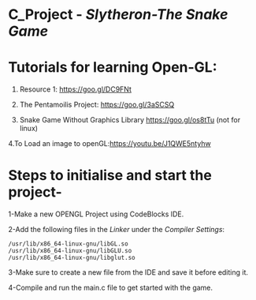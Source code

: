 # C_Project - *Slytheron-The Snake Game*

# Tutorials for learning Open-GL:

1. Resource 1: https://goo.gl/DC9FNt

2. The Pentamoilis Project: https://goo.gl/3aSCSQ

3. Snake Game Without Graphics Library https://goo.gl/os8tTu (not for linux)

 4.To Load an image to openGL:https://youtu.be/J1QWE5ntyhw


# Steps to initialise and start the project-

  1-Make a new OPENGL Project using CodeBlocks IDE.
  
  2-Add the following files in the *Linker* under the *Compiler Settings*:
  
    /usr/lib/x86_64-linux-gnu/libGL.so
    /usr/lib/x86_64-linux-gnu/libGLU.so
    /usr/lib/x86_64-linux-gnu/libglut.so
    
  3-Make sure to create a new file from the IDE and save it before editing it.
  
  4-Compile and run the main.c file to get started with the game.
